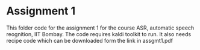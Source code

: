 # Assignment 1
This folder code for the assignment 1 for the course ASR, automatic speech reognition, IIT Bombay. The code requires kaldi toolkit to run.
It also needs recipe code which can be downloaded form the link in assgmt1.pdf
